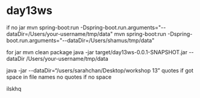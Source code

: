 # day13ws

if no jar
mvn spring-boot:run -Dspring-boot.run.arguments="--dataDir=/Users/your-username/tmp/data"
mvn spring-boot:run -Dspring-boot.run.arguments="--dataDir=/Users/shamus/tmp/data"



for jar
mvn clean package
java -jar target/day13ws-0.0.1-SNAPSHOT.jar --dataDir /Users/your-username/tmp/data

java -jar <name of jar file> --dataDir=“/users/sarahchan/Desktop/workshop 13” 
quotes if got space in file names
no quotes if no space

ilskhq